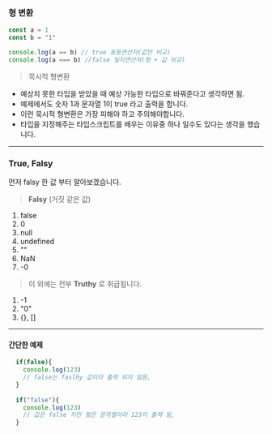### 형 변환

```js
const a = 1
const b = "1"

console.log(a == b) // true 동등연산자(값만 비교)
console.log(a === b) //false 일치연산자(형 + 값 비교)
```

>묵시적 형변환
- 예상치 못한 타입을 받았을 때 예상 가능한 타입으로 바꿔준다고 생각하면 됨.
- 예제에서도 숫자 1과 문자열 1이 true 라고 출력을 합니다.
- 이런 묵시적 형변환은 가장 피해야 하고 주의해야합니다.
- 타입을 지정해주는 타입스크립트를 배우는 이유중 하나 일수도 있다는 생각을 했습니다.
---
### True, Falsy

먼저 falsy 한 값 부터 알아보겠습니다.
>**Falsy** (거짓 같은 값)
1. false
2. 0
3. null
4. undefined
5. ""
6. NaN
7. -0

>이 외에는 전부 **Truthy** 로 취급됩니다.
1. -1
2. "0"
3. {}, []
---
#### 간단한 예제
```js
  if(false){
    console.log(123)
    // false는 faslhy 값이라 출력 되지 않음,
  }
  
  if("false"){
    console.log(123)
    // 값은 false 지만 형은 문자열이라 123이 출력 됨,
  }
```